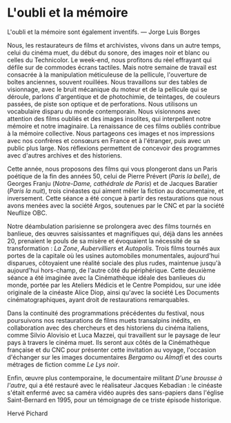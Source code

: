 # L'oubli et la mémoire

L'oubli et la mémoire sont également inventifs. — Jorge Luis Borges

Nous, les restaurateurs de films et archivistes, vivons dans un autre temps, celui du cinéma muet, du début du sonore, des images noir et blanc ou celles du Technicolor. Le week-end, nous profitons du réel effrayant qui défile sur de commodes écrans tactiles. Mais notre semaine de travail est consacrée à la manipulation méticuleuse de la pellicule, l'ouverture de boîtes anciennes, souvent rouillées. Nous travaillons sur des tables de visionnage, avec le bruit mécanique du moteur et de la pellicule qui se déroule, parlons d'argentique et de photochimie, de teintages, de couleurs passées, de piste son optique et de perforations. Nous utilisons un vocabulaire disparu du monde contemporain. Nous visionnons avec attention des films oubliés et des images insolites, qui interpellent notre mémoire et notre imaginaire. La renaissance de ces films oubliés contribue à la mémoire collective. Nous partageons ces images et nos impressions avec nos confrères et consœurs en France et à l'étranger, puis avec un public plus large. Nos réflexions permettent de concevoir des programmes avec d'autres archives et des historiens.

Cette année, nous proposons des films qui vous plongeront dans un Paris poétique de la fin des années 50, celui de Pierre Prévert (_Paris la belle_), de Georges Franju (_Notre-Dame, cathédrale de Paris_) et de Jacques Baratier (_Paris la nuit_), trois cinéastes qui aiment mêler la fiction au documentaire, et inversement. Cette séance a été conçue à partir des restaurations que nous avons menées avec la société Argos, soutenues par le CNC et par la société Neuflize OBC.

Notre déambulation parisienne se prolongera avec des films tournés en banlieue, des œuvres saisissantes et magnifiques qui, déjà dans les années 20, prenaient le pouls de sa misère et évoquaient la nécessité de sa transformation : _La Zone_, _Aubervilliers_ et _Autopolis_. Trois films tournés aux portes de la capitale où les usines automobiles monumentales, aujourd'hui disparues, côtoyaient une réalité sociale des plus rudes, maintenue jusqu'à aujourd'hui hors-champ, de l'autre côté du périphérique. Cette deuxième séance a été imaginée avec la Cinémathèque idéale des banlieues du monde, portée par les Ateliers Médicis et le Centre Pompidou, sur une idée originale de la cinéaste Alice Diop, ainsi qu'avec la société Les Documents cinématographiques, ayant droit de restaurations remarquables.

Dans la continuité des programmations précédentes du festival, nous poursuivons nos restaurations de films muets transalpins inédits, en collaboration avec des chercheurs et des historiens du cinéma italiens, comme Silvio Alovisio et Luca Mazzei, qui travaillent sur le paysage de leur pays à travers le cinéma muet. Ils seront aux côtés de la Cinémathèque française et du CNC pour présenter cette invitation au voyage, l'occasion d'échanger sur les images documentaires _Bergamo_ ou _Almafi_ et des courts métrages de fiction comme _Le Lys noir_.

Enfin, œuvre plus contemporaine, le documentaire militant _D'une brousse à l'autre_, qui a été restauré avec le réalisateur Jacques Kebadian : le cinéaste s'était enfermé avec sa caméra vidéo auprès des sans-papiers dans l'église Saint-Bernard en 1995, pour un témoignage de ce triste épisode historique.

<div class="author">Hervé Pichard</div>
